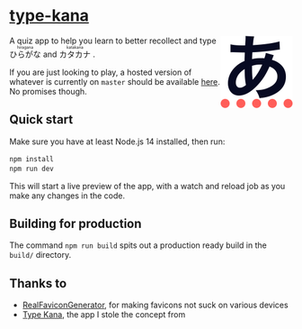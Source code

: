 # [type-kana](https://type-kana.cass.moe/)

<img src="assets/logo.png" 
  width="128" 
  height="128" 
  align="right" 
  alt="Type Kana logo" />

A quiz app to help you learn to better recollect and type
<ruby>
ひらがな<rp>(</rp><rt>hiragana</rt><rp>)</rp>
</ruby>
and
<ruby>
カタカナ<rp>(</rp><rt>katakana</rt><rp>)</rp>
</ruby>.

If you are just looking to play, a hosted version of whatever is currently on `master` should be available [here](https://type-kana.cass.moe/). No promises though.

## Quick start

Make sure you have at least Node.js 14 installed, then run:

```bash
npm install
npm run dev
```

This will start a live preview of the app, with a watch and reload job as you make any changes in the code.

## Building for production

The command `npm run build` spits out a production ready build in the `build/` directory.

## Thanks to

* [RealFaviconGenerator](https://realfavicongenerator.net/), for making favicons not suck on various devices
* [Type Kana](https://lab.fleon.org/type-kana/), the app I stole the concept from

